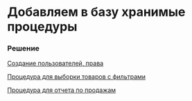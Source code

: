 # Добавляем в базу хранимые процедуры

### Решение

[Создание пользователей, права](https://github.com/elisad5791/otus-mysql/blob/main/hw16/users.sql)

[Процедура для выборки товаров с фильтрами](https://github.com/elisad5791/otus-mysql/blob/main/hw16/procedure1.sql)

[Процедура для отчета по продажам](https://github.com/elisad5791/otus-mysql/blob/main/hw16/procedure2.sql)
